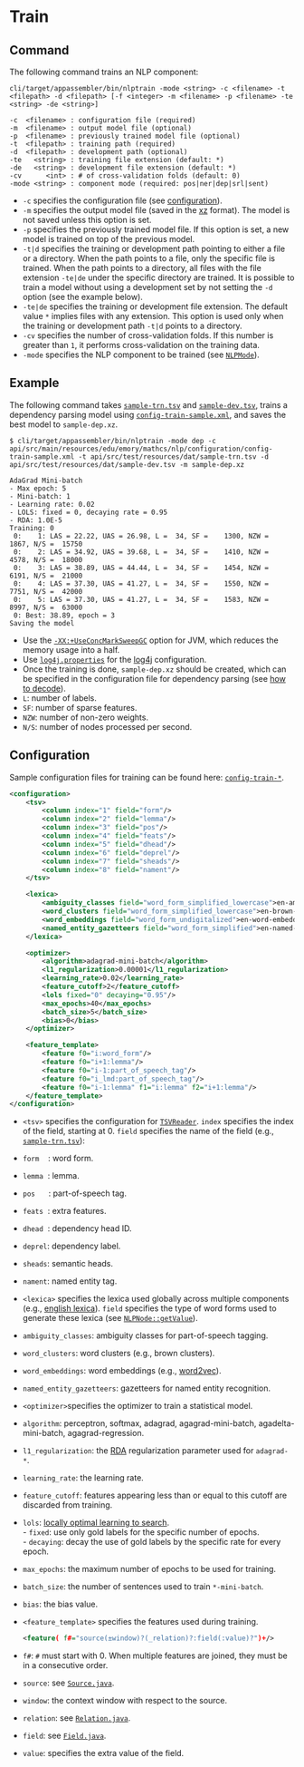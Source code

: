 # Train

## Command

The following command trains an NLP component:

```
cli/target/appassembler/bin/nlptrain -mode <string> -c <filename> -t <filepath> -d <filepath> [-f <integer> -m <filename> -p <filename> -te <string> -de <string>]

-c  <filename> : configuration file (required)
-m  <filename> : output model file (optional)
-p  <filename> : previously trained model file (optional)
-t  <filepath> : training path (required)
-d  <filepath> : development path (optional)
-te   <string> : training file extension (default: *)
-de   <string> : development file extension (default: *)
-cv      <int> : # of cross-validation folds (default: 0)
-mode <string> : component mode (required: pos|ner|dep|srl|sent)
```

* `-c` specifies the configuration file (see [configuration](#configuration)).
* `-m` specifies the output model file (saved in the [xz](http://tukaani.org) format). The model is not saved unless this option is set.
* `-p` specifies the previously trained model file. If this option is set, a new model is trained on top of the previous model.
* `-t|d` specifies the training or development path pointing to either a file or a directory. When the path points to a file, only the specific file is trained. When the path points to a directory, all files with the file extension `-te|de` under the specific directory are trained. It is possible to train a model without using a development set by not setting the `-d` option (see the example below).
* `-te|de` specifies the training or development file extension. The default value `*` implies files with any extension. This option is used only when the training or development path `-t|d` points to a directory.
* `-cv` specifies the number of cross-validation folds. If this number is greater than `1`, it performs cross-validation on the training data.
* `-mode` specifies the NLP component to be trained (see [`NLPMode`](https://github.com/emorynlp/nlp4j-core/blob/master/src/main/java/edu/emory/mathcs/nlp/component/template/util/NLPMode.java)).

## Example

The following command takes [`sample-trn.tsv`](../../api/src/test/resources/dat/sample-trn.tsv) and [`sample-dev.tsv`](../../api/src/test/resources/dat/sample-dev.tsv), trains a dependency parsing model using [`config-train-sample.xml`](../../api/src/main/resources/edu/emory/mathcs/nlp/configuration/config-train-sample.xml), and saves the best model to `sample-dep.xz`.

```
$ cli/target/appassembler/bin/nlptrain -mode dep -c api/src/main/resources/edu/emory/mathcs/nlp/configuration/config-train-sample.xml -t api/src/test/resources/dat/sample-trn.tsv -d api/src/test/resources/dat/sample-dev.tsv -m sample-dep.xz

AdaGrad Mini-batch
- Max epoch: 5
- Mini-batch: 1
- Learning rate: 0.02
- LOLS: fixed = 0, decaying rate = 0.95
- RDA: 1.0E-5
Training: 0
 0:    1: LAS = 22.22, UAS = 26.98, L =  34, SF =    1300, NZW =     1867, N/S =  15750
 0:    2: LAS = 34.92, UAS = 39.68, L =  34, SF =    1410, NZW =     4578, N/S =  18000
 0:    3: LAS = 38.89, UAS = 44.44, L =  34, SF =    1454, NZW =     6191, N/S =  21000
 0:    4: LAS = 37.30, UAS = 41.27, L =  34, SF =    1550, NZW =     7751, N/S =  42000
 0:    5: LAS = 37.30, UAS = 41.27, L =  34, SF =    1583, NZW =     8997, N/S =  63000
 0: Best: 38.89, epoch = 3
Saving the model
```

* Use the [`-XX:+UseConcMarkSweepGC`](http://www.oracle.com/technetwork/java/tuning-139912.html) option for JVM, which reduces the memory usage into a half.
* Use [`log4j.properties`](../../src/main/resources/edu/emory/mathcs/nlp/configuration/log4j.properties) for the [log4j](http://logging.apache.org/log4j/) configuration.
* Once the training is done, `sample-dep.xz` should be created, which can be specified in the configuration file for dependency parsing (see [how to decode](decode.md)).
 * `L`: number of labels.
 * `SF`: number of sparse features.
 * `NZW`: number of non-zero weights.
 * `N/S`: number of nodes processed per second. 

## Configuration

Sample configuration files for training can be found here: [`config-train-*`](../../src/main/resources/edu/emory/mathcs/nlp/configuration/).

```xml
<configuration>
    <tsv>
        <column index="1" field="form"/>
        <column index="2" field="lemma"/>
        <column index="3" field="pos"/>
        <column index="4" field="feats"/>
        <column index="5" field="dhead"/>
        <column index="6" field="deprel"/>
        <column index="7" field="sheads"/>
        <column index="8" field="nament"/>
    </tsv>

    <lexica>
        <ambiguity_classes field="word_form_simplified_lowercase">en-ambiguity-classes-simplified-lowercase.xz</ambiguity_classes>
        <word_clusters field="word_form_simplified_lowercase">en-brown-clusters-simplified-lowercase.xz</word_clusters>
        <word_embeddings field="word_form_undigitalized">en-word-embeddings-undigitalized.xz</word_embeddings>
        <named_entity_gazetteers field="word_form_simplified">en-named-entity-gazetteers-simplified.xz</named_entity_gazetteers>
    </lexica>

    <optimizer>
        <algorithm>adagrad-mini-batch</algorithm>
        <l1_regularization>0.00001</l1_regularization>
        <learning_rate>0.02</learning_rate>
        <feature_cutoff>2</feature_cutoff>
        <lols fixed="0" decaying="0.95"/>
        <max_epochs>40</max_epochs>
        <batch_size>5</batch_size>
        <bias>0</bias>
    </optimizer>

    <feature_template>
        <feature f0="i:word_form"/>
        <feature f0="i+1:lemma"/>
        <feature f0="i-1:part_of_speech_tag"/>
        <feature f0="i_lmd:part_of_speech_tag"/>
        <feature f0="i-1:lemma" f1="i:lemma" f2="i+1:lemma"/>
    </feature_template>
</configuration>
```

* `<tsv>` specifies the configuration for [`TSVReader`](https://github.com/emorynlp/nlp4j-core/blob/master/src/main/java/edu/emory/mathcs/nlp/component/template/util/TSVReader.java). `index` specifies the index of the field, starting at 0. `field` specifies the name of the field (e.g., [`sample-trn.tsv`](../../src/test/resources/dat/sample-trn.tsv)):
 * `form`&nbsp;&nbsp;&nbsp;&nbsp;: word form.
 * `lemma`&nbsp;&nbsp;: lemma.
 * `pos`&nbsp;&nbsp;&nbsp;&nbsp;&nbsp;&nbsp;: part-of-speech tag.
 * `feats`&nbsp;&nbsp;: extra features.
 * `dhead`&nbsp;&nbsp;: dependency head ID.
 * `deprel`: dependency label.
 * `sheads`: semantic heads.
 * `nament`: named entity tag.

* `<lexica>` specifies the lexica used globally across multiple components (e.g., [english lexica](../supplements/english-lexica-models.md#lexica)). `field` specifies the type of word forms used to generate these lexica (see [`NLPNode::getValue`](https://github.com/emorynlp/nlp4j-core/blob/master/src/main/java/edu/emory/mathcs/nlp/component/template/node/NLPNode.java#L205)).
 * `ambiguity_classes`: ambiguity classes for part-of-speech tagging.
 * `word_clusters`: word clusters (e.g., brown clusters).
 * `word_embeddings`: word embeddings (e.g., [word2vec](http://word2vec.googlecode.com)).
 * `named_entity_gazetteers`: gazetteers for named entity recognition.

* `<optimizer>`specifies the optimizer to train a statistical model.
 * `algorithm`: perceptron, softmax, adagrad, agagrad-mini-batch, agadelta-mini-batch, agagrad-regression.
 * `l1_regularization`: the [RDA](http://www.jmlr.org/papers/volume11/xiao10a/xiao10a.pdf) regularization parameter used for `adagrad-*`.
 * `learning_rate`: the learning rate.
 * `feature_cutoff`: features appearing less than or equal to this cutoff are discarded from training.
 * `lols`: [locally optimal learning to search](http://jmlr.org/proceedings/papers/v37/changb15.pdf). <br>- `fixed`: use only gold labels for the specific number of epochs. <br>- `decaying`: decay the use of gold labels by the specific rate for every epoch.
 * `max_epochs`: the maximum number of epochs to be used for training.
 * `batch_size`: the number of sentences used to train `*-mini-batch`.
 * `bias`: the bias value.

* `<feature_template>` specifies the features used during training.

    ```xml
    <feature( f#="source(±window)?(_relation)?:field(:value)?")+/>
    ```

 * `f#`: `#` must start with 0. When multiple features are joined, they must be in a consecutive order.
 * `source`: see [`Source.java`](https://github.com/emorynlp/nlp4j-core/blob/master/src/main/java/edu/emory/mathcs/nlp/component/template/feature/Source.java).
 * `window`: the context window with respect to the source.
 * `relation`: see [`Relation.java`](https://github.com/emorynlp/nlp4j-core/blob/master/src/main/java/edu/emory/mathcs/nlp/component/template/feature/Relation.java).
 * `field`: see [`Field.java`](https://github.com/emorynlp/nlp4j-core/blob/master/src/main/java/edu/emory/mathcs/nlp/component/template/feature/Field.java).
 * `value`: specifies the extra value of the field.
